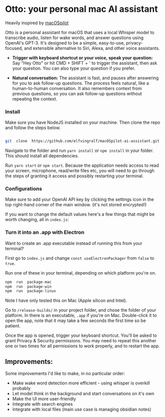 # Otto: your personal mac AI assistant

Heavily inspired by [macOSpilot](https://github.com/elfvingralf/macOSpilot-ai-assistant)

Otto is a personal assistant for macOS that uses a local Whisper model to transcribe audio, listen for wake words, and answer questions using OpenAI's GPT-3. It's designed to be a simple, easy-to-use, privacy-focused, and extensible alternative to Siri, Alexa, and other voice assistants.

- **Trigger with keyboard shortcut or your voice, speak your question:** Say "Hey Otto" or hit CMD + SHIFT + ' to trigger the assistant, then ask your question. You can also type your question if you prefer.

- **Natural conversation:** The assistant is fast, and pauses after answering for you to ask follow-up questions. The process feels natural, like a human-to-human conversation. It also remembers context from previous questions, so you can ask follow-up questions without repeating the context.

### Install

Make sure you have NodeJS installed on your machine. Then clone the repo and follow the steps below.

```bash

git  clone  https://github.com/elfvingralf/macOSpilot-ai-assistant.git

```

Navigate to the folder and run `yarn install` or `npm install` in your folder. This should install all dependencies.

Run `yarn start` or `npm start`. Because the application needs access to read your screen, microphone, read/write files etc, you will need to go through the steps of granting it access and possibly restarting your terminal.

### Configurations

Make sure to add your OpenAI API key by clicking the settings icon in the top right-hand corner of the main window. (it's not stored encrypted!)

If you want to change the default values here's a few things that might be worth changing, all in `index.js`:

### Turn it into an .app with Electron

Want to create an .app executable instead of running this from your terminal?

First go to `index.js` and change `const useElectronPackager` from `false` to `true`.

Run one of these in your terminal, depending on which platform you're on.

```bash
npm  run  package-mac
npm  run  package-win
npm  run  package-linux
```

Note I have only tested this on Mac (Apple silicon and Intel).

Go to `/release-builds/` in your project folder, and chose the folder of your platform. In there is an executable, `.app` if you're on Mac. Double-click it to open the app, note that it may take a few seconds the first time so be patient.

Once the app is opened, trigger your keyboard shortcut. You'll be asked to grant Privacy & Security permissions. You may need to repeat this another one or two times for all permissions to work properly, and to restart the app.

## Improvements:

Some improvements I'd like to make, in no particular order:

- Make wake word detection more efficient - using whisper is overkill probably
- Let model think in the background and start conversations on it's own
- Make the UI more user-friendly
- Integrate with search engines
- Integrate with local files (main use case is managing obsidian notes)
